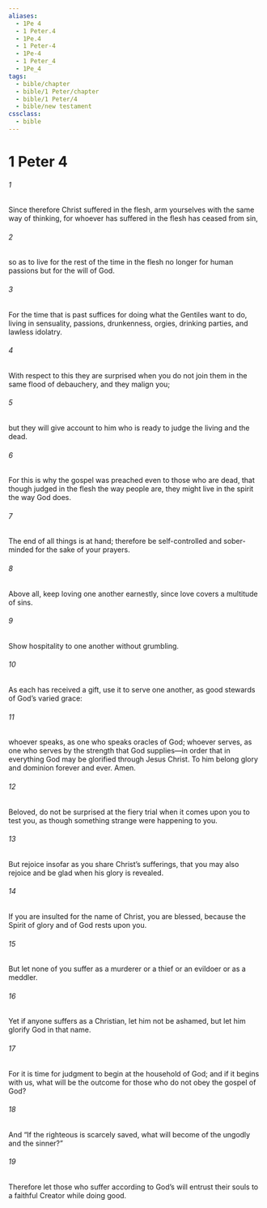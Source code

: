 ```yaml
---
aliases:
  - 1Pe 4
  - 1 Peter.4
  - 1Pe.4
  - 1 Peter-4
  - 1Pe-4
  - 1 Peter_4
  - 1Pe_4
tags:
  - bible/chapter
  - bible/1 Peter/chapter
  - bible/1 Peter/4
  - bible/new testament
cssclass:
  - bible
---
```


# 1 Peter 4

###### 1
Since therefore Christ suffered in the flesh,  arm yourselves with the same way of thinking, for whoever has suffered in the flesh has ceased from sin,
###### 2
so as to live for the rest of the time in the flesh no longer for human passions but for the will of God.
###### 3
For the time that is past suffices for doing what the Gentiles want to do, living in sensuality, passions, drunkenness, orgies, drinking parties, and lawless idolatry.
###### 4
With respect to this they are surprised when you do not join them in the same flood of debauchery, and they malign you;
###### 5
but they will give account to him who is ready to judge the living and the dead.
###### 6
For this is why the gospel was preached even to those who are dead, that though judged in the flesh the way people are, they might live in the spirit the way God does.
###### 7
The end of all things is at hand; therefore be self-controlled and sober-minded for the sake of your prayers.
###### 8
Above all, keep loving one another earnestly, since love covers a multitude of sins.
###### 9
Show hospitality to one another without grumbling.
###### 10
As each has received a gift, use it to serve one another, as good stewards of God’s varied grace:
###### 11
whoever speaks, as one who speaks oracles of God; whoever serves, as one who serves by the strength that God supplies—in order that in everything God may be glorified through Jesus Christ. To him belong glory and dominion forever and ever. Amen.
###### 12
Beloved, do not be surprised at the fiery trial when it comes upon you to test you, as though something strange were happening to you.
###### 13
But rejoice insofar as you share Christ’s sufferings, that you may also rejoice and be glad when his glory is revealed.
###### 14
If you are insulted for the name of Christ, you are blessed, because the Spirit of glory and of God rests upon you.
###### 15
But let none of you suffer as a murderer or a thief or an evildoer or as a meddler.
###### 16
Yet if anyone suffers as a Christian, let him not be ashamed, but let him glorify God in that name.
###### 17
For it is time for judgment to begin at the household of God; and if it begins with us, what will be the outcome for those who do not obey the gospel of God?
###### 18
And   “If the righteous is scarcely saved, what will become of the ungodly and the sinner?”
###### 19
Therefore let those who suffer according to God’s will entrust their souls to a faithful Creator while doing good.



